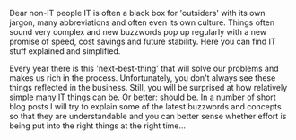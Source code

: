 Dear non-IT people
IT is often a black box for 'outsiders' with its own jargon, many abbreviations and often even its own culture. Things often sound very complex and new buzzwords pop up regularly with a new promise of speed, cost savings and future stability. Here you can find IT stuff explained and simplified.

Every year there is this 'next-best-thing' that will solve our problems and makes us rich in the process. Unfortunately, you don't always see these things reflected in the business. Still, you will be surprised at how relatively simple many IT things can be. Or better: should be. In a number of short blog posts I will try to explain some of the latest buzzwords and concepts so that they are understandable and you can better sense whether effort is being put into the right things at the right time...
